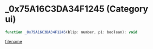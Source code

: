# _0x75A16C3DA34F1245 (Category ui)

```js
function _0x75A16C3DA34F1245(blip: number, p1: boolean): void
```

[filename](_0x75A16C3DA34F1245_m.md ':include')